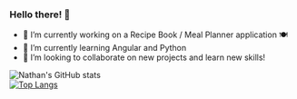 ### Hello there! 👋

- 🔭 I’m currently working on a Recipe Book / Meal Planner application 🍽
- 🌱 I’m currently learning Angular and Python
- 👯 I’m looking to collaborate on new projects and learn new skills!

![Nathan's GitHub stats](https://github-readme-stats.vercel.app/api?username=NathanJamis&theme=dark&show_icons=true)
<br/>
[![Top Langs](https://github-readme-stats.vercel.app/api/top-langs/?username=NathanJamis&theme=dark&layout=compact)](https://github.com/NathanJamis/github-readme-stats)
